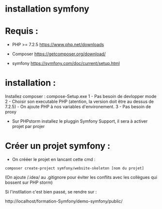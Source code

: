 # installation symfony


# Requis : 

- PHP >= 7.2.5
  https://www.php.net/downloads
- Composer 
  https://getcomposer.org/download/
  
- symfony 
  https://symfony.com/doc/current/setup.html
  
# installation : 

  Installez composer :
    compose-Setup.exe 
    1 - Pas besoin de devlopper mode
    2 - Choisir son executable PHP (atention, la version doit être au dessus de 7.2.5)
        - On ajoute PHP à nos variables d'environement.
    3 - Pas besoin de proxy
    

- Sur PHPstorm installez le pluggin Symfony Support, il sera à activer projet par projer

# Créer un projet symfony :
 - On crééer le projet en lancant cette cmd :

```shell
composer create-project symfony/website-skeleton [nom du projet] 
```

(On ajoute /.idea/ au .gitignore pour éviter les conflits avec les collègues qui bossent sur PHP storm)


Si l'instllation c'est bien passé, se rendre sur :

http://localhost/formation-Symfony/demo-symfony/public/
